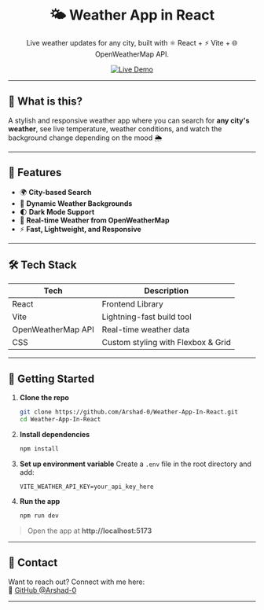 <h1 align="center">🌤️ Weather App in React</h1>

<p align="center">Live weather updates for any city, built with ⚛️ React + ⚡ Vite + 🌐 OpenWeatherMap API.</p>

<p align="center">
  <a href="[https://weather-app-in-react-fawn.vercel.app](https://vercel.com/arshad-shaikhs-projects/weather-app-in-react-1d4p)" target="_blank">
    <img src="https://img.shields.io/badge/🔗 Live Demo-Vercel-black?style=for-the-badge&logo=vercel" alt="Live Demo">
  </a>
</p>

---

## 📌 What is this?

A stylish and responsive weather app where you can search for **any city's weather**, see live temperature, weather conditions, and watch the background change depending on the mood 🌦️

---

## 🚀 Features

- 🌍 **City-based Search**  
- 🌄 **Dynamic Weather Backgrounds**  
- 🌓 **Dark Mode Support**  
- 💨 **Real-time Weather from OpenWeatherMap**  
- ⚡ **Fast, Lightweight, and Responsive**

---

## 🛠️ Tech Stack

| Tech        | Description                             |
|-------------|-----------------------------------------|
| React       | Frontend Library                        |
| Vite        | Lightning-fast build tool               |
| OpenWeatherMap API | Real-time weather data          |
| CSS         | Custom styling with Flexbox & Grid      |

---

## 🔧 Getting Started

1. **Clone the repo**
   ```bash
   git clone https://github.com/Arshad-0/Weather-App-In-React.git
   cd Weather-App-In-React
   ```

2. **Install dependencies**
   ```bash
   npm install
   ```

3. **Set up environment variable**
   Create a `.env` file in the root directory and add:
   ```
   VITE_WEATHER_API_KEY=your_api_key_here
   ```

4. **Run the app**
   ```bash
   npm run dev
   ```

> Open the app at **http://localhost:5173**

---


## 💬 Contact

Want to reach out? Connect with me here:  
🔗 [GitHub @Arshad-0](https://github.com/Arshad-0)

---
